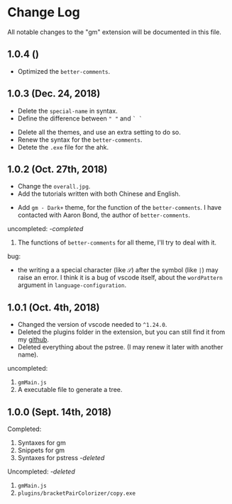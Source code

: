 # Change Log
All notable changes to the "gm" extension will be documented in this file.

<!-- Check [Keep a Changelog](http://keepachangelog.com/) for recommendations on how to structure this file. -->

## 1.0.4 ()

* Optimized the `better-comments`. 

## 1.0.3 (Dec. 24, 2018)

* Delete the `special-name` in syntax.
* Define the difference between `" "` and `` ` ` ``
<!-- * Add four more theme support `better-comments` -->
* Delete all the themes, and use an extra setting to do so.
* Renew the syntax for the `better-comments`.
* Detete the `.exe` file for the ahk.

## 1.0.2 (Oct. 27th, 2018)

* Change the `overall.jpg`.
* Add the tutorials written with both Chinese and English.
<!-- * Congratulation, it seems that VS code has fix the bug on `wordPattern`. -->
* Add `gm - Dark+` theme, for the function of the `better-comments`. I have contacted with Aaron Bond, the author of `better-comments`.

uncompleted: *-completed*
1. The functions of `better-comments` for all theme, I'll try to deal with it.

bug:
* the writing a a special character (like `𝒮`) after the symbol (like `|`) may raise an error. I think it is a bug of vscode itself, about the `wordPattern` argument in `language-configuration`.

## 1.0.1 (Oct. 4th, 2018)

* Changed the version of vscode needed to `^1.24.0`.
* Deleted the plugins folder in the extension, but you can still find it from my [github](https://github.com/GiacomoZheng/vscode-gm).
* Deleted everything about the pstree. (I may renew it later with another name).

uncompleted:
1. `gmMain.js`
2. A executable file to generate a tree.

##  1.0.0 (Sept. 14th, 2018)
<!-- Initial release -->
Completed:
1. Syntaxes for gm
2. Snippets for gm
3. Syntaxes for pstress *-deleted*

Uncompleted: *-deleted*
1. `gmMain.js`
2. `plugins/bracketPairColorizer/copy.exe`

<!-- ## [Unreleased] -->
